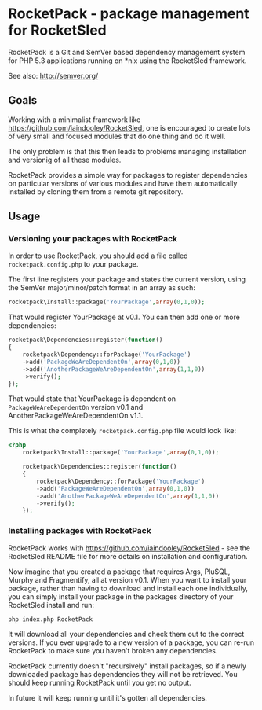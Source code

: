 # RocketPack - package management for RocketSled

RocketPack is a Git and SemVer based dependency
management system for PHP 5.3 applications running
on *nix using the RocketSled framework.

See also: http://semver.org/

## Goals

Working with a minimalist framework like https://github.com/iaindooley/RocketSled,
one is encouraged to create lots of very small and focused modules that do one thing
and do it well.

The only problem is that this then leads to problems managing installation and 
versionig of all these modules.

RocketPack provides a simple way for packages to register dependencies on particular
versions of various modules and have them automatically installed by cloning them from
a remote git repository.

## Usage

### Versioning your packages with RocketPack

In order to use RocketPack, you should add a file called ```rocketpack.config.php``` to your package.

The first line registers your package and states the current version, using the SemVer 
major/minor/patch format in an array as such:

```php
rocketpack\Install::package('YourPackage',array(0,1,0));
```

That would register YourPackage at v0.1. You can then add one or more dependencies:

```php
rocketpack\Dependencies::register(function()
{
    rocketpack\Dependency::forPackage('YourPackage')
    ->add('PackageWeAreDependentOn',array(0,1,0))
    ->add('AnotherPackageWeAreDependentOn',array(1,1,0))
    ->verify();
});
```

That would state that YourPackage is dependent on ```PackageWeAreDependentOn``` version v0.1 and AnotherPackageWeAreDependentOn v1.1.

This is what the completely ```rocketpack.config.php``` file would look like:

```php
<?php
    rocketpack\Install::package('YourPackage',array(0,1,0));

    rocketpack\Dependencies::register(function()
    {
        rocketpack\Dependency::forPackage('YourPackage')
        ->add('PackageWeAreDependentOn',array(0,1,0))
        ->add('AnotherPackageWeAreDependentOn',array(1,1,0))
        ->verify();
    });
```

### Installing packages with RocketPack

RocketPack works with https://github.com/iaindooley/RocketSled - see the RocketSled README file for more details on installation and configuration.

Now imagine that you created a package that requires Args, PluSQL, Murphy and Fragmentify, all at version v0.1. When you want to install your package,
rather than having to download and install each one individually, you can simply install your package in the packages directory of your RocketSled 
install and run:

```
php index.php RocketPack
```

It will download all your dependencies and check them out to the correct versions. If you ever upgrade to a new version of a package, you can re-run
RocketPack to make sure you haven't broken any dependencies.

RocketPack currently doesn't "recursively" install packages, so if a newly downloaded package has dependencies they will not be retrieved. You should
keep running RocketPack until you get no output.

In future it will keep running until it's gotten all dependencies.


